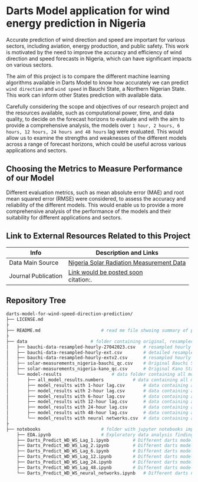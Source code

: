 # Darts Model application for wind energy prediction in Nigeria
Accurate prediction of wind direction and speed are important for various sectors, including aviation, energy production, and public safety. This work is motivated by the need to improve the accuracy and efficiency of wind direction and speed forecasts in Nigeria, which can have significant impacts on various sectors.

The aim of this project is to compare the different machine learning algorithms available in Darts Model to know how accurately we can predict `wind direction` and `wind speed` in Bauchi State, a Northern Nigerian State. This work can inform other States prediction with available data.

Carefully considering the scope and objectives of our research project and the resources available, such as computational power, time, and data quality, to decide on the forecast horizons to evaluate and with the aim to provide a comprehensive analysis, the models over `1 hour, 2 hours, 6 hours, 12 hours, 24 hours and 48 hours` lag were evaluated. This would allow us to examine the strengths and weaknesses of the different models across a range of forecast horizons, which could be useful across various applications and sectors.

## Choosing the Metrics to Measure Performance of our Model
Different evaluation metrics, such as mean absolute error (MAE) and root mean squared error (RMSE) were considered, to assess the accuracy and reliability of the different models. This would enable us to provide a more comprehensive analysis of the performance of the models and their suitability for different applications and sectors.

## Link to External Resources Related to this Project
Info | Description and Links
--- | ---
Data Main Source | [Nigeria Solar Radiation Measurement Data](https://energydata.info/dataset/nigeria-solar-radiation-measurement-data)
Journal Publication | [Link would be posted soon](#) </br> citation:.

## Repository Tree
```bash
darts-model-for-wind-speed-direction-prediction/
├── LICENSE.md
├
├── README.md						# read me file shwoing summary of project
├
├── data						# folder containing original, resampled and model results data
│   ├── bauchi-data-resampled-hourly-27042023.csv	# resampled hourly data with mean only and selected variables without period
│   ├── bauchi-data-resampled-hourly-ext.csv		# detailed resampled hourly data with mean, max, period for all data elements
│   ├── bauchi-data-resampled-hourly-extv2.csv		# resampled hourly data with mean only and selected variables with period
│   ├── solar-measurements_nigeria-bauchi_qc.csv	# Original Bauchi State solar measurement data
│   ├── solar-measurements_nigeria-kano_qc.csv		# Original Kano State solar measurement data
│   └── model-results					# data folder containing all model results as well as separated results
│       ├── all_model_results.numbers			# data containing all model results with all parameters combined
│       ├── model_results with 1-hour lag.csv		# data containing all model results using 1-hour lag
│       ├── model_results with 2-hour lag.csv		# data containing all model results using 2-hour lag
│       ├── model_results with 6-hour lag.csv		# data containing all model results using 6-hour lag
│       ├── model_results with 12-hour lag.csv		# data containing all model results using 12-hour lag
│       ├── model_results with 24-hour lag.csv		# data containing all model results using 24-hour lag
│       ├── model_results with 48-hour lag.csv		# data containing all model results using 48-hour lag
│       └── model_results with neural networks.csv	# data containing all model results using neural networks
├
├── notebooks						# folder with jupyter notebooks implemented for the project
    ├── EDA.ipynb					# Exploratory data analysis findings notebook	
    ├── Darts_Predict_WD_WS_Lag_1.ipynb			# Different darts model implementation with 1-hour lag
    ├── Darts_Predict_WD_WS_Lag_2.ipynb			# Different darts model implementation with 2-hour lag
    ├── Darts_Predict_WD_WS_Lag_6.ipynb			# Different darts model implementation with 6-hour lag
    ├── Darts_Predict_WD_WS_Lag_12.ipynb		# Different darts model implementation with 12-hour lag
    ├── Darts_Predict_WD_WS_Lag_24.ipynb		# Different darts model implementation with 24-hour lag
    ├── Darts_Predict_WD_WS_Lag_48.ipynb		# Different darts model implementation with 48-hour lag
    └── Darts_Predict_WD_WS_neural_networks.ipynb	# Different darts neural network model implementation
```
